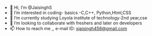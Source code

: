 - 👋 Hi, I’m @JaisinghS
- 👀 I’m interested in coding- basics -C,C++, Python,Html,CSS
- 🌱 I’m currently studying Loyola institute of technology-2nd year,cse
- 💞️ I’m looking to collaborate with freshers and later on developers
- 📫 How to reach me ,, e-mail ID: sjaisingh456@gmail.com

<!---
JaisinghS/JaisinghS is a ✨ special ✨ repository because its `README.md` (this file) appears on your GitHub profile.
You can click the Preview link to take a look at your changes.
--->
